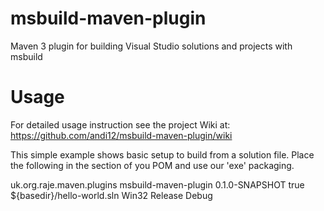 msbuild-maven-plugin
====================

Maven 3 plugin for building Visual Studio solutions and projects with msbuild

Usage
=====

For detailed usage instruction see the project Wiki at: 
https://github.com/andi12/msbuild-maven-plugin/wiki

This simple example shows basic setup to build from a solution file. 
Place the following in the <build> <pluging> section of you POM and
use our 'exe' packaging.

<plugin>
    <groupId>uk.org.raje.maven.plugins</groupId>
    <artifactId>msbuild-maven-plugin</artifactId>
    <version>0.1.0-SNAPSHOT</version>
    <extensions>true</extensions>
    <configuration>
        <projectFile>${basedir}/hello-world.sln</projectFile>
        <platforms>
            <platform>Win32</platform>
        </platforms>
        <configurations>
            <configuration>Release</configuration>
            <configuration>Debug</configuration>
        </configurations>
    </configuration>
</plugin>
